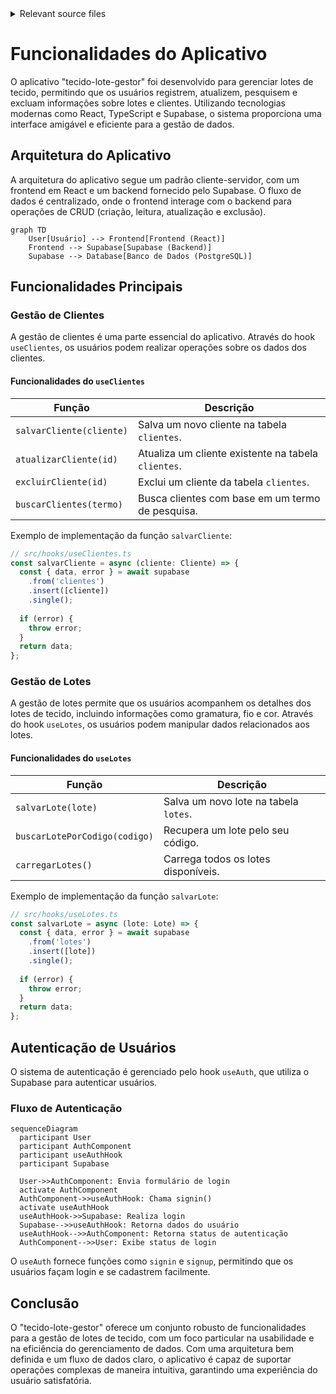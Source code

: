 <details>
<summary>Relevant source files</summary>

- [docsteste/overview.md](https://github.com/guilhermedreis/tecido-lote-gestor/blob/main/docsteste/overview.md)
</details>

# Funcionalidades do Aplicativo

O aplicativo "tecido-lote-gestor" foi desenvolvido para gerenciar lotes de tecido, permitindo que os usuários registrem, atualizem, pesquisem e excluam informações sobre lotes e clientes. Utilizando tecnologias modernas como React, TypeScript e Supabase, o sistema proporciona uma interface amigável e eficiente para a gestão de dados.

## Arquitetura do Aplicativo

A arquitetura do aplicativo segue um padrão cliente-servidor, com um frontend em React e um backend fornecido pelo Supabase. O fluxo de dados é centralizado, onde o frontend interage com o backend para operações de CRUD (criação, leitura, atualização e exclusão).

```mermaid
graph TD
    User[Usuário] --> Frontend[Frontend (React)]
    Frontend --> Supabase[Supabase (Backend)]
    Supabase --> Database[Banco de Dados (PostgreSQL)]
```

## Funcionalidades Principais

### Gestão de Clientes

A gestão de clientes é uma parte essencial do aplicativo. Através do hook `useClientes`, os usuários podem realizar operações sobre os dados dos clientes.

#### Funcionalidades do `useClientes`

| Função                   | Descrição                                                        |
|-------------------------|------------------------------------------------------------------|
| `salvarCliente(cliente)` | Salva um novo cliente na tabela `clientes`.                      |
| `atualizarCliente(id)`  | Atualiza um cliente existente na tabela `clientes`.              |
| `excluirCliente(id)`    | Exclui um cliente da tabela `clientes`.                          |
| `buscarClientes(termo)` | Busca clientes com base em um termo de pesquisa.                |

Exemplo de implementação da função `salvarCliente`:

```typescript
// src/hooks/useClientes.ts
const salvarCliente = async (cliente: Cliente) => {
  const { data, error } = await supabase
    .from('clientes')
    .insert([cliente])
    .single();
  
  if (error) {
    throw error;
  }
  return data;
};
```

### Gestão de Lotes

A gestão de lotes permite que os usuários acompanhem os detalhes dos lotes de tecido, incluindo informações como gramatura, fio e cor. Através do hook `useLotes`, os usuários podem manipular dados relacionados aos lotes.

#### Funcionalidades do `useLotes`

| Função                     | Descrição                                                    |
|---------------------------|-------------------------------------------------------------|
| `salvarLote(lote)`        | Salva um novo lote na tabela `lotes`.                       |
| `buscarLotePorCodigo(codigo)` | Recupera um lote pelo seu código.                      |
| `carregarLotes()`         | Carrega todos os lotes disponíveis.                         |

Exemplo de implementação da função `salvarLote`:

```typescript
// src/hooks/useLotes.ts
const salvarLote = async (lote: Lote) => {
  const { data, error } = await supabase
    .from('lotes')
    .insert([lote])
    .single();
  
  if (error) {
    throw error;
  }
  return data;
};
```

## Autenticação de Usuários

O sistema de autenticação é gerenciado pelo hook `useAuth`, que utiliza o Supabase para autenticar usuários.

### Fluxo de Autenticação

```mermaid
sequenceDiagram
  participant User
  participant AuthComponent
  participant useAuthHook
  participant Supabase

  User->>AuthComponent: Envia formulário de login
  activate AuthComponent
  AuthComponent->>useAuthHook: Chama signin()
  activate useAuthHook
  useAuthHook->>Supabase: Realiza login
  Supabase-->>useAuthHook: Retorna dados do usuário
  useAuthHook-->>AuthComponent: Retorna status de autenticação
  AuthComponent-->>User: Exibe status de login
```

O `useAuth` fornece funções como `signin` e `signup`, permitindo que os usuários façam login e se cadastrem facilmente.

## Conclusão

O "tecido-lote-gestor" oferece um conjunto robusto de funcionalidades para a gestão de lotes de tecido, com um foco particular na usabilidade e na eficiência do gerenciamento de dados. Com uma arquitetura bem definida e um fluxo de dados claro, o aplicativo é capaz de suportar operações complexas de maneira intuitiva, garantindo uma experiência do usuário satisfatória.